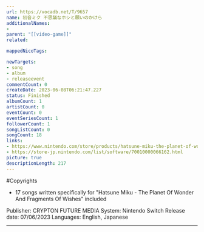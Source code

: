 ```yaml
---
url: https://vocadb.net/T/9657
name: 初音ミク 不思議なホシと願いのかけら
additionalNames: 
- 
parent: "[[video-game]]"
related:

mappedNicoTags:

newTargets:
- song
- album
- releaseevent
commentCount: 0
createDate: 2023-06-08T06:21:47.227
status: Finished
albumCount: 1
artistCount: 0
eventCount: 0
eventSeriesCount: 1
followerCount: 1
songListCount: 0
songCount: 18
links: 
- https://www.nintendo.com/store/products/hatsune-miku-the-planet-of-wonder-and-fragments-of-wishes-switch/
- https://store-jp.nintendo.com/list/software/70010000066162.html
picture: true
descriptionLength: 217
---
```


#Copyrights

- 17 songs written specifically for "Hatsune Miku - The Planet Of Wonder And Fragments Of Wishes" included

Publisher: CRYPTON FUTURE MEDIA
System: Nintendo Switch
Release date: 07/06/2023
Languages: English, Japanese

---

